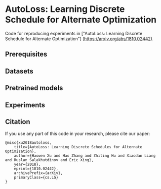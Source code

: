 AutoLoss: Learning Discrete Schedule for Alternate Optimization
======================
Code for reproducing experiments in ["AutoLoss: Learning Discrete Schedule for Alternate Optimization"] (https://arxiv.org/abs/1810.02442).

## Prerequisites

## Datasets

## Pretrained models

## Experiments

## Citation
If you use any part of this code in your research, please cite our paper:
```
@misc{xu2018autoloss,
    title={AutoLoss: Learning Discrete Schedules for Alternate Optimization},
    author={Haowen Xu and Hao Zhang and Zhiting Hu and Xiaodan Liang and Ruslan Salakhutdinov and Eric Xing},
    year={2018},
    eprint={1810.02442},
    archivePrefix={arXiv},
    primaryClass={cs.LG}
}
```
